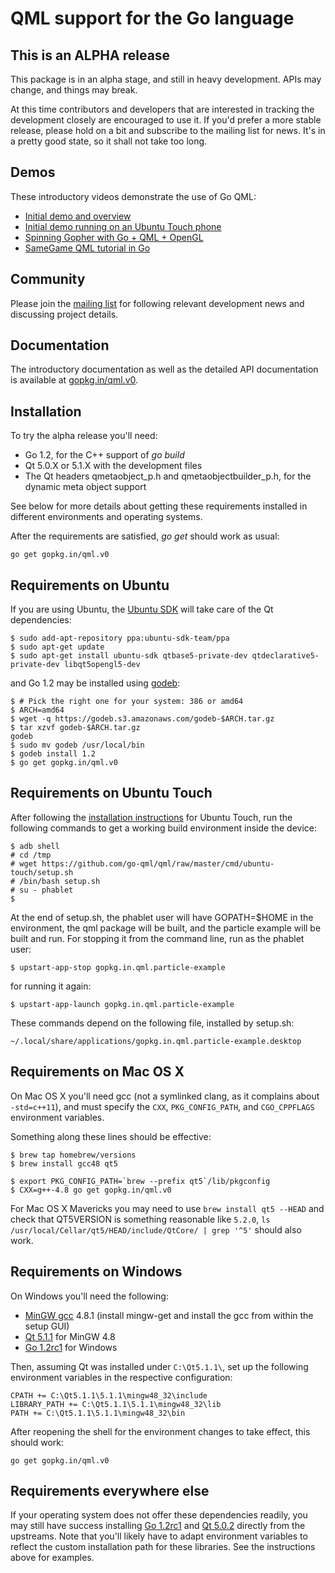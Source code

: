 # QML support for the Go language

This is an ALPHA release
------------------------

This package is in an alpha stage, and still in heavy development. APIs
may change, and things may break.

At this time contributors and developers that are interested in tracking
the development closely are encouraged to use it. If you'd prefer a more
stable release, please hold on a bit and subscribe to the mailing list
for news. It's in a pretty good state, so it shall not take too long.


Demos
-----

These introductory videos demonstrate the use of Go QML:

  * [Initial demo and overview](http://youtu.be/FVQlMrPa7lI)
  * [Initial demo running on an Ubuntu Touch phone](http://youtu.be/HB-3o8Cysec)
  * [Spinning Gopher with Go + QML + OpenGL](http://youtu.be/qkH7_dtOyPk)
  * [SameGame QML tutorial in Go](http://youtu.be/z8noX48hiMI)


Community
---------

Please join the [mailing list](https://groups.google.com/forum/#!forum/go-qml) for
following relevant development news and discussing project details.


Documentation
-------------

The introductory documentation as well as the detailed API documentation is
available at [gopkg.in/qml.v0](http://godoc.org/gopkg.in/qml.v0).


Installation
------------

To try the alpha release you'll need:

  * Go 1.2, for the C++ support of _go build_
  * Qt 5.0.X or 5.1.X with the development files
  * The Qt headers qmetaobject_p.h and qmetaobjectbuilder_p.h, for the dynamic meta object support

See below for more details about getting these requirements installed in different environments and operating systems.

After the requirements are satisfied, _go get_ should work as usual:

    go get gopkg.in/qml.v0


Requirements on Ubuntu
----------------------

If you are using Ubuntu, the [Ubuntu SDK](http://developer.ubuntu.com/get-started/) will take care of the Qt dependencies:

    $ sudo add-apt-repository ppa:ubuntu-sdk-team/ppa
    $ sudo apt-get update
    $ sudo apt-get install ubuntu-sdk qtbase5-private-dev qtdeclarative5-private-dev libqt5opengl5-dev

and Go 1.2 may be installed using [godeb](http://blog.labix.org/2013/06/15/in-flight-deb-packages-of-go):

    $ # Pick the right one for your system: 386 or amd64
    $ ARCH=amd64
    $ wget -q https://godeb.s3.amazonaws.com/godeb-$ARCH.tar.gz
    $ tar xzvf godeb-$ARCH.tar.gz
    godeb
    $ sudo mv godeb /usr/local/bin
    $ godeb install 1.2
    $ go get gopkg.in/qml.v0


Requirements on Ubuntu Touch
----------------------------

After following the [installation instructions](https://wiki.ubuntu.com/Touch/Install) for Ubuntu Touch,
run the following commands to get a working build environment inside the device:

    $ adb shell
    # cd /tmp
    # wget https://github.com/go-qml/qml/raw/master/cmd/ubuntu-touch/setup.sh
    # /bin/bash setup.sh
    # su - phablet
    $

At the end of setup.sh, the phablet user will have GOPATH=$HOME in the environment,
the qml package will be built, and the particle example will be built and run. For
stopping it from the command line, run as the phablet user:

    $ upstart-app-stop gopkg.in.qml.particle-example

for running it again:

    $ upstart-app-launch gopkg.in.qml.particle-example

These commands depend on the following file, installed by setup.sh:

    ~/.local/share/applications/gopkg.in.qml.particle-example.desktop


Requirements on Mac OS X
------------------------

On Mac OS X you'll need gcc (not a symlinked clang, as it complains about `-std=c++11`), and
must specify the `CXX`, `PKG_CONFIG_PATH`, and `CGO_CPPFLAGS` environment variables.

Something along these lines should be effective:

    $ brew tap homebrew/versions
    $ brew install gcc48 qt5

    $ export PKG_CONFIG_PATH=`brew --prefix qt5`/lib/pkgconfig
    $ CXX=g++-4.8 go get gopkg.in/qml.v0

For Mac OS X Mavericks you may need to use `brew install qt5 --HEAD` and check that QT5VERSION
is something reasonable like `5.2.0`, `ls /usr/local/Cellar/qt5/HEAD/include/QtCore/ | grep '^5'`
should also work.

Requirements on Windows
-----------------------

On Windows you'll need the following:

  * [MinGW gcc](http://sourceforge.net/projects/mingw/files/latest/download) 4.8.1 (install mingw-get and install the gcc from within the setup GUI)
  * [Qt 5.1.1](http://download.qt-project.org/official_releases/qt/5.1/5.1.1/qt-windows-opensource-5.1.1-mingw48_opengl-x86-offline.exe) for MinGW 4.8
  * [Go 1.2rc1](https://code.google.com/p/go/downloads/list?can=1&q=go1.2rc1) for Windows

Then, assuming Qt was installed under `C:\Qt5.1.1\`, set up the following environment variables in the respective configuration:

    CPATH += C:\Qt5.1.1\5.1.1\mingw48_32\include
    LIBRARY_PATH += C:\Qt5.1.1\5.1.1\mingw48_32\lib
    PATH += C:\Qt5.1.1\5.1.1\mingw48_32\bin

After reopening the shell for the environment changes to take effect, this should work:

    go get gopkg.in/qml.v0


Requirements everywhere else
----------------------------

If your operating system does not offer these dependencies readily,
you may still have success installing [Go 1.2rc1](https://code.google.com/p/go/downloads/list?can=1&q=go1.2rc1)
and [Qt 5.0.2](http://download.qt-project.org/archive/qt/5.0/5.0.2/)
directly from the upstreams.  Note that you'll likely have to adapt
environment variables to reflect the custom installation path for
these libraries. See the instructions above for examples.

